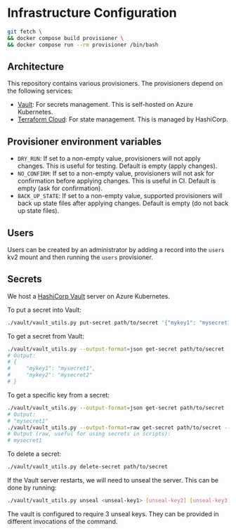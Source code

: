# Infrastructure Configuration

```bash
git fetch \
&& docker compose build provisioner \
&& docker compose run --rm provisioner /bin/bash
```

## Architecture

This repository contains various provisioners. The provisioners depend on the following services:
- [Vault](https://vaultproject.io): For secrets management. This is self-hosted on Azure Kubernetes.
- [Terraform Cloud](https://app.terraform.io): For state management. This is managed by HashiCorp.

## Provisioner environment variables

- `DRY_RUN`: If set to a non-empty value, provisioners will not apply changes. This is useful for testing. Default is empty (apply changes).
- `NO_CONFIRM`: If set to a non-empty value, provisioners will not ask for confirmation before applying changes. This is useful in CI. Default is empty (ask for confirmation).
- `BACK_UP_STATE`: If set to a non-empty value, supported provisioners will back up state files after applying changes. Default is empty (do not back up state files).

## Users

Users can be created by an administrator by adding a record into the `users` kv2 mount and then running the `users` provisioner.

## Secrets

We host a [HashiCorp Vault](https://www.vaultproject.io/) server on Azure Kubernetes.

To put a secret into Vault:

```sh
./vault/vault_utils.py put-secret path/to/secret '{"mykey1": "mysecret1", "mykey2": "mysecret2"}'
```

To get a secret from Vault:

```sh
./vault/vault_utils.py --output-format=json get-secret path/to/secret 
# Output:
# {
#     "mykey1": "mysecret1",
#     "mykey2": "mysecret2"
# }
```

To get a specific key from a secret:

```sh
./vault/vault_utils.py --output-format=json get-secret path/to/secret --key mykey1
# Output:
# "mysecret1"
./vault/vault_utils.py --output-format=raw get-secret path/to/secret --key mykey1
# Output (raw, useful for using secrets in scripts):
# mysecret1
```

To delete a secret:

```sh
./vault/vault_utils.py delete-secret path/to/secret
```

If the Vault server restarts, we will need to unseal the server. This can be done by running:
```sh
./vault/vault_utils.py unseal <unseal-key1> [unseal-key2] [unseal-key3]
```

The vault is configured to require 3 unseal keys. They can be provided in different invocations of the command.
